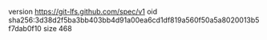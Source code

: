 version https://git-lfs.github.com/spec/v1
oid sha256:3d38d2f5ba3bb403bb4d91a00ea6cd1df819a560f50a5a8020013b5f7dab0f10
size 468
